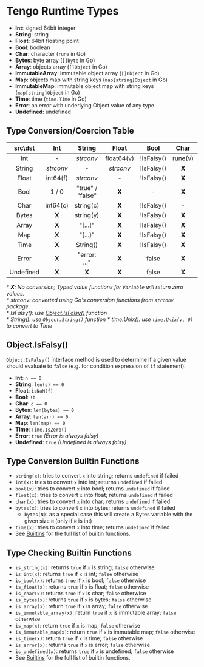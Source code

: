 # Tengo Runtime Types

- **Int**: signed 64bit integer
- **String**: string
- **Float**: 64bit floating point
- **Bool**: boolean
- **Char**: character (`rune` in Go)
- **Bytes**: byte array (`[]byte` in Go)
- **Array**: objects array (`[]Object` in Go)
- **ImmutableArray**: immutable object array (`[]Object` in Go)
- **Map**: objects map with string keys (`map[string]Object` in Go)
- **ImmutableMap**: immutable object map with string keys (`map[string]Object`
  in Go)
- **Time**: time (`time.Time` in Go)
- **Error**: an error with underlying Object value of any type
- **Undefined**: undefined

## Type Conversion/Coercion Table

|src\dst  |Int      |String        |Float    |Bool      |Char   |Bytes  |Array  |Map    |Time   |Error  |Undefined|
| :---:   | :---:   | :---:        | :---:   | :---:    | :---: | :---: | :---: | :---: | :---: | :---: | :---: |
|Int      |   -     |_strconv_     |float64(v)|!IsFalsy()| rune(v)|**X**|**X**|**X**|_time.Unix()_|**X**|**X**|
|String   |_strconv_|   -          |_strconv_|!IsFalsy()|**X**|[]byte(s)|**X**|**X**|**X**|**X**|**X**|
|Float    |int64(f) |_strconv_     | -       |!IsFalsy()|**X**|**X**|**X**|**X**|**X**|**X**|**X**|
|Bool     |1 / 0    |"true" / "false"|**X**    |   -   |**X**|**X**|**X**|**X**|**X**|**X**|**X**|
|Char     |int64(c) |string(c)     |**X**    |!IsFalsy()|   -   |**X**|**X**|**X**|**X**|**X**|**X**|
|Bytes    |**X**    |string(y)|**X**    |!IsFalsy()|**X**|   -   |**X**|**X**|**X**|**X**|**X**|
|Array    |**X**    |"[...]"       |**X**    |!IsFalsy()|**X**|**X**|   -   |**X**|**X**|**X**|**X**|
|Map      |**X**    |"{...}"       |**X**    |!IsFalsy()|**X**|**X**|**X**|   -   |**X**|**X**|**X**|
|Time     |**X**    |String()      |**X**    |!IsFalsy()|**X**|**X**|**X**|**X**|   -   |**X**|**X**|
|Error    |**X**    |"error: ..."  |**X**    |false|**X**|**X**|**X**|**X**|**X**|   -   |**X**|
|Undefined|**X**    |**X**|**X**    |false|**X**|**X**|**X**|**X**|**X**|**X**|   -    |

_* **X**: No conversion; Typed value functions for `Variable` will
return zero values._  
_* strconv: converted using Go's conversion functions from `strconv` package._  
_* IsFalsy(): use [Object.IsFalsy()](#objectisfalsy) function_  
_* String(): use `Object.String()` function_
_* time.Unix(): use `time.Unix(v, 0)` to convert to Time_

## Object.IsFalsy()

`Object.IsFalsy()` interface method is used to determine if a given value
should evaluate to `false` (e.g. for condition expression of `if` statement).

- **Int**: `n == 0`
- **String**: `len(s) == 0`
- **Float**: `isNaN(f)`
- **Bool**: `!b`
- **Char**: `c == 0`
- **Bytes**: `len(bytes) == 0`
- **Array**: `len(arr) == 0`
- **Map**: `len(map) == 0`
- **Time**: `Time.IsZero()`
- **Error**: `true` _(Error is always falsy)_
- **Undefined**: `true` _(Undefined is always falsy)_

## Type Conversion Builtin Functions

- `string(x)`: tries to convert `x` into string; returns `undefined` if failed
- `int(x)`: tries to convert `x` into int; returns `undefined` if failed
- `bool(x)`: tries to convert `x` into bool; returns `undefined` if failed
- `float(x)`: tries to convert `x` into float; returns `undefined` if failed
- `char(x)`: tries to convert `x` into char; returns `undefined` if failed
- `bytes(x)`: tries to convert `x` into bytes; returns `undefined` if failed
  - `bytes(N)`: as a special case this will create a Bytes variable with the
  given size `N` (only if `N` is int)
- `time(x)`: tries to convert `x` into time; returns `undefined` if failed
- See [Builtins](https://github.com/mew-sh/tengo/blob/master/docs/builtins.md) for
the full list of builtin functions.

## Type Checking Builtin Functions

- `is_string(x)`: returns `true` if `x` is string; `false` otherwise
- `is_int(x)`: returns `true` if `x` is int; `false` otherwise
- `is_bool(x)`: returns `true` if `x` is bool; `false` otherwise
- `is_float(x)`: returns `true` if `x` is float; `false` otherwise
- `is_char(x)`: returns `true` if `x` is char; `false` otherwise
- `is_bytes(x)`: returns `true` if `x` is bytes; `false` otherwise
- `is_array(x)`: return `true` if `x` is array; `false` otherwise
- `is_immutable_array(x)`: return `true` if `x` is immutable array; `false`
  otherwise
- `is_map(x)`: return `true` if `x` is map; `false` otherwise
- `is_immutable_map(x)`: return `true` if `x` is immutable map; `false`
  otherwise
- `is_time(x)`: return `true` if `x` is time; `false` otherwise
- `is_error(x)`: returns `true` if `x` is error; `false` otherwise
- `is_undefined(x)`: returns `true` if `x` is undefined; `false` otherwise
- See [Builtins](https://github.com/mew-sh/tengo/blob/master/docs/builtins.md) for
  the full list of builtin functions.
